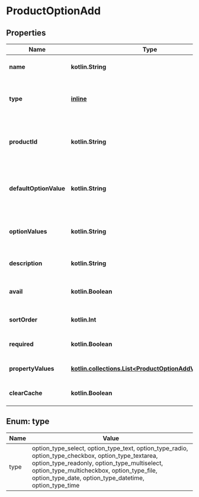 
# ProductOptionAdd

## Properties
| Name | Type | Description | Notes |
| ------------ | ------------- | ------------- | ------------- |
| **name** | **kotlin.String** | Defines option&#39;s name |  |
| **type** | [**inline**](#Type) | Defines option&#39;s type that has to be added |  |
| **productId** | **kotlin.String** | Defines product id where the option should be added |  [optional] |
| **defaultOptionValue** | **kotlin.String** | Defines default option value that has to be added |  [optional] |
| **optionValues** | **kotlin.String** | Defines option values that has to be added |  [optional] |
| **description** | **kotlin.String** | Defines option&#39;s description |  [optional] |
| **avail** | **kotlin.Boolean** | Defines whether the option is available |  [optional] |
| **sortOrder** | **kotlin.Int** | Sort number in the list |  [optional] |
| **required** | **kotlin.Boolean** | Defines if the option is required |  [optional] |
| **propertyValues** | [**kotlin.collections.List&lt;ProductOptionAddValuesInner&gt;**](ProductOptionAddValuesInner.md) | An array of option values.&lt;/b&gt; |  [optional] |
| **clearCache** | **kotlin.Boolean** | Is cache clear required |  [optional] |


<a id="Type"></a>
## Enum: type
| Name | Value |
| ---- | ----- |
| type | option_type_select, option_type_text, option_type_radio, option_type_checkbox, option_type_textarea, option_type_readonly, option_type_multiselect, option_type_multicheckbox, option_type_file, option_type_date, option_type_datetime, option_type_time |



